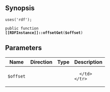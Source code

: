## Synopsis

<code>uses('rdf');</code>

<code>public function <b>[[RDFInstance]]::offsetGet</b>(<b>$offset</b>)</code>

## Parameters

<table>
  <thead>
    <tr>
      <th>Name</th>
      <th>Direction</th>
      <th>Type</th>
      <th>Description</th>
    </tr>
  </thead>
  <tbody>
    <tr>
      <td><code>$offset</code>
      <td><i></i></td>
      <td></td>
      <td>

      </td>
    </tr>
  </tbody>
</table>

